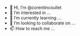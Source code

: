 - 👋 Hi, I’m @corentincoullet
- 👀 I’m interested in ...
- 🌱 I’m currently learning ...
- 💞️ I’m looking to collaborate on ...
- 📫 How to reach me ...

<!---
corentincoullet/corentincoullet is a ✨ special ✨ repository because its `README.md` (this file) appears on your GitHub profile.
You can click the Preview link to take a look at your changes.
--->
